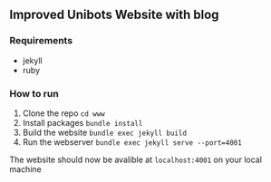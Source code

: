 ## Improved Unibots Website with blog

### Requirements
- jekyll
- ruby


### How to run
1. Clone the repo
```cd www```
2. Install packages
```bundle install```
3. Build the website
```bundle exec jekyll build```
4. Run the webserver
```bundle exec jekyll serve --port=4001```


The website should now be avalible at ```localhost:4001``` on your local machine

